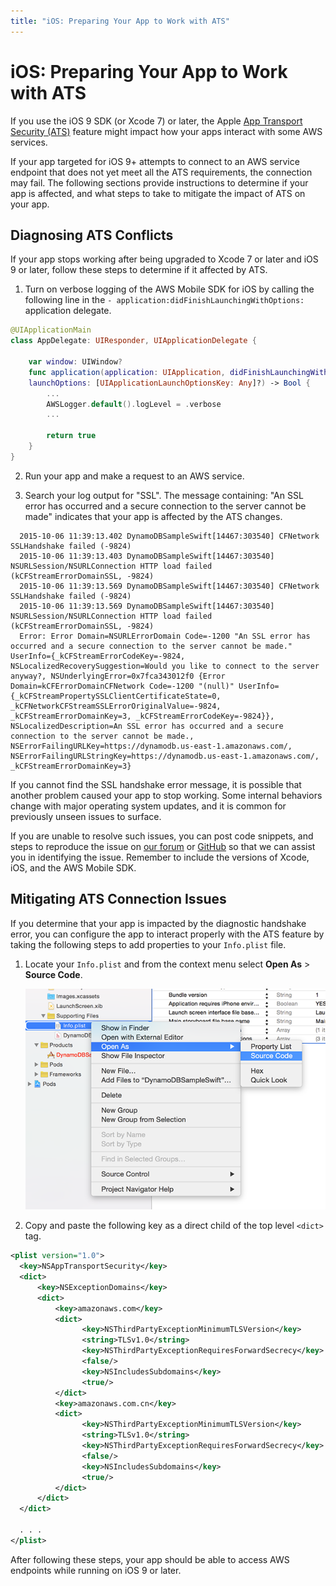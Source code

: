 ```yaml
---
title: "iOS: Preparing Your App to Work with ATS"
---
```


# iOS: Preparing Your App to Work with ATS

If you use the iOS 9 SDK (or Xcode 7) or later, the Apple [App Transport Security (ATS)](https://developer.apple.com/library/prerelease/ios/technotes/App-Transport-Security-Technote/)
feature might impact how your apps interact with some AWS services.

If your app targeted for iOS 9+ attempts to connect to an AWS service endpoint that does not yet meet all the ATS requirements, the connection may fail. The following sections provide instructions to determine if your app is affected, and what steps to take to mitigate the impact of ATS on your app.

## Diagnosing ATS Conflicts

If your app stops working after being upgraded to Xcode 7 or later and iOS 9 or later, follow these steps to determine if it affected by ATS.

1. Turn on verbose logging of the AWS Mobile SDK for iOS by calling the following line in the ``- application:didFinishLaunchingWithOptions:`` application delegate.

```swift
@UIApplicationMain
class AppDelegate: UIResponder, UIApplicationDelegate {

    var window: UIWindow?
    func application(application: UIApplication, didFinishLaunchingWithOptions
    launchOptions: [UIApplicationLaunchOptionsKey: Any]?) -> Bool {
        ...
        AWSLogger.default().logLevel = .verbose
        ...

        return true
    }
}
```

2. Run your app and make a request to an AWS service.

3. Search your log output for "SSL". The message containing: "An SSL error has occurred and a secure connection to the server cannot be made" indicates that your app is affected by the ATS changes.

```
  2015-10-06 11:39:13.402 DynamoDBSampleSwift[14467:303540] CFNetwork SSLHandshake failed (-9824)
  2015-10-06 11:39:13.403 DynamoDBSampleSwift[14467:303540] NSURLSession/NSURLConnection HTTP load failed (kCFStreamErrorDomainSSL, -9824)
  2015-10-06 11:39:13.569 DynamoDBSampleSwift[14467:303540] CFNetwork SSLHandshake failed (-9824)
  2015-10-06 11:39:13.569 DynamoDBSampleSwift[14467:303540] NSURLSession/NSURLConnection HTTP load failed (kCFStreamErrorDomainSSL, -9824)
  Error: Error Domain=NSURLErrorDomain Code=-1200 "An SSL error has occurred and a secure connection to the server cannot be made." UserInfo={_kCFStreamErrorCodeKey=-9824, NSLocalizedRecoverySuggestion=Would you like to connect to the server anyway?, NSUnderlyingError=0x7fca343012f0 {Error Domain=kCFErrorDomainCFNetwork Code=-1200 "(null)" UserInfo={_kCFStreamPropertySSLClientCertificateState=0, _kCFNetworkCFStreamSSLErrorOriginalValue=-9824, _kCFStreamErrorDomainKey=3, _kCFStreamErrorCodeKey=-9824}}, NSLocalizedDescription=An SSL error has occurred and a secure connection to the server cannot be made., NSErrorFailingURLKey=https://dynamodb.us-east-1.amazonaws.com/, NSErrorFailingURLStringKey=https://dynamodb.us-east-1.amazonaws.com/, _kCFStreamErrorDomainKey=3}
```
   If you cannot find the SSL handshake error message, it is possible that another problem caused your app to stop working. Some internal behaviors change with major operating system updates, and it is common for previously unseen issues to surface.

   If you are unable to resolve such issues, you can post code snippets, and steps to reproduce the issue on [our forum](https://forums.aws.amazon.com/forum.jspa?forumID=88) or [GitHub](https://github.com/aws/aws-sdk-ios/issues) so that we can assist you in identifying the issue. Remember to include the versions of Xcode, iOS, and the AWS Mobile SDK.

## Mitigating ATS Connection Issues

If you determine that your app is impacted by the diagnostic handshake error, you can configure the app to interact properly with the ATS feature by taking the following steps to add properties to your ``Info.plist`` file.

1. Locate your ``Info.plist`` and from the context menu select **Open As** > **Source Code**.

    ![Image](./images/ss1.png)

2. Copy and paste the following key as a direct child of the top level ``<dict>`` tag.

```xml
<plist version="1.0">
  <key>NSAppTransportSecurity</key>
  <dict>
      <key>NSExceptionDomains</key>
      <dict>
          <key>amazonaws.com</key>
          <dict>
                <key>NSThirdPartyExceptionMinimumTLSVersion</key>
                <string>TLSv1.0</string>
                <key>NSThirdPartyExceptionRequiresForwardSecrecy</key>
                <false/>
                <key>NSIncludesSubdomains</key>
                <true/>
          </dict>
          <key>amazonaws.com.cn</key>
          <dict>
                <key>NSThirdPartyExceptionMinimumTLSVersion</key>
                <string>TLSv1.0</string>
                <key>NSThirdPartyExceptionRequiresForwardSecrecy</key>
                <false/>
                <key>NSIncludesSubdomains</key>
                <true/>
          </dict>
      </dict>
  </dict>

  . . .
</plist>
```

After following these steps, your app should be able to access AWS endpoints while running on iOS 9 or later.
